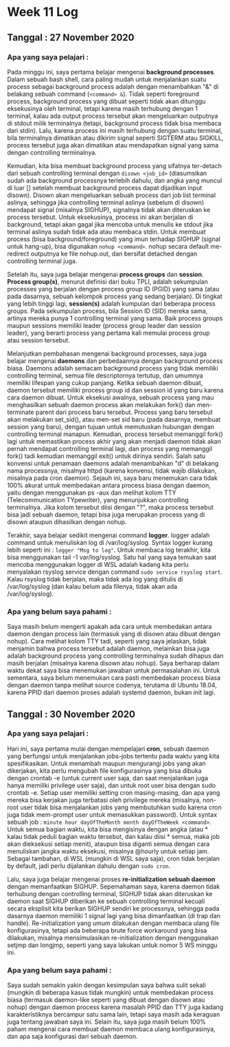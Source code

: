 # Week 11 Log
## Tanggal : 27 November 2020
### Apa yang saya pelajari :
Pada minggu ini, saya pertama belajar mengenai **background processes**. Dalam sebuah bash shell, cara paling mudah untuk menjalankan suatu process sebagai background process adalah dengan menambahkan "&" di belakang sebuah command (`<command> &`). Tidak seperti foreground process, background process yang dibuat seperti tidak akan ditunggu eksekusinya oleh terminal, tetapi karena masih terhubung dengan 1 terminal, kalau ada output process tersebut akan mengeluarkan outputnya di stdout milik terminalnya (tetapi, background process tidak bisa membaca dari stdin). Lalu, karena process ini masih terhubung dengan suatu terminal, bila terminalnya dimatikan atau dikirim signal seperti SIGTERM atau SIGKILL, process tersebut juga akan dimatikan atau mendapatkan signal yang sama dengan controlling terminalnya.

Kemudian, kita bisa membuat background process yang sifatnya ter-detach dari sebuah controlling terminal dengan `disown <job_id>` (diasumsikan sudah ada background processnya terlebih dahulu, dan angka yang muncul di luar [] setelah membuat background process dapat dijadikan input disown). Disown akan mengeluarkan sebuah process dari job list terminal aslinya, sehingga jika controlling terminal aslinya (sebelum di disown) mendapat signal (misalnya SIGHUP), signalnya tidak akan diteruskan ke process tersebut. Untuk eksekusinya, process ini akan berjalan di background, tetapi akan gagal jika mencoba untuk menulis ke stdout jika terminal aslinya sudah tidak ada atau membaca stdin. Untuk membuat process (bisa background/foreground) yang imun terhadap SIGHUP (signal untuk hang-up), bisa digunakan `nohup <command>`. nohup secara default me-redirect outputnya ke file nohup.out, dan bersifat detached dengan controlling terminal juga.

Setelah itu, saya juga belajar mengenai **process groups** dan **session**. **Process group(s)**, menurut definisi dari buku TPLI, adalah sekumpulan processes yang berjalan dengan process group ID (PGID) yang sama (atau pada dasarnya, sebuah kelompok process yang sedang berjalan). Di tingkat yang lebih tinggi lagi, **session(s)** adalah kumpulan dari beberapa process groups. Pada sekumpulan process, bila Session ID (SID) mereka sama, artinya mereka punya 1 controlling terminal yang sama. Baik process groups maupun sessions memiliki leader (process group leader dan session leader), yang berarti process yang pertama kali memulai process group atau session tersebut.

Melanjutkan pembahasan mengenai background processes, saya juga belajar mengenai **daemons** dan perbedaannya dengan background process biasa. Daemons adalah semacam background process yang tidak memiliki controlling terminal, semua file descriptornya tertutup, dan umumnya memiliki lifespan yang cukup panjang. Ketika sebuah daemon dibuat, daemon tersebut memiliki process group id dan session id yang baru karena cara daemon dibuat. Untuk eksekusi awalnya, sebuah process yang mau menghasilkan sebuah daemon process akan melakukan fork() dan men-terminate parent dari process baru tersebut. Process yang baru tersebut akan melakukan set_sid(), atau men-set sid baru (pada dasarnya, membuat session yang baru), dengan tujuan untuk memutuskan hubungan dengan controlling terminal manapun. Kemudian, process tersebut memanggil fork() lagi untuk memastikan process akhir yang akan menjadi daemon tidak akan pernah mendapat controlling terminal lagi, dan process yang memanggil fork() tadi kemudian memanggil exit() untuk dirinya sendiri. Salah satu konvensi untuk penamaan daemons adalah menambahkan "d" di belakang nama processnya, misalnya httpd (karena konvensi, tidak wajib dilakukan, misalnya pada cron daemon). Sejauh ini, saya baru menemukan cara tidak 100% akurat untuk membedakan antara process biasa dengan daemon, yaitu dengan menggunakan ps -aux dan melihat kolom TTY (Telecommunication TYpewriter), yang menunjukkan controlling terminalnya. Jika kolom tersebut diisi dengan "?", maka process tersebut bisa jadi sebuah daemon, tetapi bisa juga merupakan process yang di disown ataupun dihasilkan dengan nohup.

Terakhir, saya belajar sedikit mengenai command **logger**. logger adalah command untuk menuliskan log di /var/log/syslog. Syntax logger kurang lebih seperti ini : `logger "Msg to log"`. Untuk membaca log terakhir, kita bisa menggunakan tail -1 var/log/syslog. Satu hal yang saya temukan saat mencoba menggunakan logger di WSL adalah kadang kita perlu menyalakan rsyslog service dengan command `sudo service rsyslog start`. Kalau rsyslog tidak berjalan, maka tidak ada log yang ditulis di /var/log/syslog (dan kalau belum ada filenya, tidak akan ada /var/log/syslog).

### Apa yang belum saya pahami :
Saya masih belum mengerti apakah ada cara untuk membedakan antara daemon dengan process lain (termasuk yang di disown atau dibuat dengan nohup). Cara melihat kolom TTY tadi, seperti yang saya jelaskan, tidak menjamin bahwa process tersebut adalah daemon, melainkan bisa juga adalah background process yang controlling terminalnya sudah dihapus dan masih berjalan (misalnya karena disown atau nohup). Saya berharap dalam waktu dekat saya bisa menemukan jawaban untuk permasalahan ini. Untuk sementara, saya belum menemukan cara pasti membedakan process biasa dengan daemon tanpa melihat source codenya, terutama di Ubuntu 18.04, karena PPID dari daemon proses adalah systemd daemon, bukan init lagi.

## Tanggal : 30 November 2020
### Apa yang saya pelajari :
Hari ini, saya pertama mulai dengan mempelajari **cron**, sebuah daemon yang berfungsi untuk menjalankan jobs-jobs tertentu pada waktu yang kita spesifikasikan. Untuk menambah maupun mengurangi jobs yang akan dikerjakan, kita perlu mengubah file konfigurasinya yang bisa dibuka dengan crontab -e (untuk current user saja, dan saat menjalankan juga hanya memiliki privilege user saja), dan untuk root user bisa dengan sudo crontab -e. Setiap user memiliki setting cron masing-masing, dan apa yang mereka bisa kerjakan juga terbatasi oleh privilege mereka (misalnya, non-root user tidak bisa menjalankan jobs yang membutuhkan sudo karena cron juga tidak mem-prompt user untuk memasukkan password). Untuk syntax sebuah job : `minute hour dayOfTheMonth month dayOfTheWeek <command>`. Untuk semua bagian waktu, kita bisa mengisinya dengan angka (atau * kalau tidak peduli bagian waktu tersebut, dan kalau diisi * semua, maka job akan dieksekusi setiap menit), ataupun bisa diganti semua dengan cara menuliskan jangka waktu eksekusi, misalnya @hourly untuk setiap jam. Sebagai tambahan, di WSL (mungkin di WSL saya saja), cron tidak berjalan by default, jadi perlu dijalankan dahulu dengan `sudo cron`.

Lalu, saya juga belajar mengenai proses **re-initialization sebuah daemon** dengan memanfaatkan SIGHUP. Sepemahaman saya, karena daemon tidak terhubung dengan controlling terminal, SIGHUP tidak akan diteruskan ke daemon saat SIGHUP diberikan ke sebuah controlling terminal kecuali secara eksplisit kita berikan SIGHUP sendiri ke processnya, sehingga pada dasarnya daemon memiliki 1 signal lagi yang bisa dimanfaatkan (di trap dan handle). Re-initialization yang umum dilakukan dengan membaca ulang file konfigurasinya, tetapi ada beberapa brute force workaround yang bisa dilakukan, misalnya mensimulasikan re-initialization dengan menggunakan setjmp dan longjmp, seperti yang saya lakukan untuk nomor 5 WS minggu ini.

### Apa yang belum saya pahami :
Saya sudah semakin yakin dengan kesimpulan saya bahwa sulit sekali (mungkin di beberapa kasus tidak mungkin) untuk membedakan process biasa (termasuk daemon-like seperti yang dibuat dengan disown atau nohup) dengan daemon process karena masalah PPID dan TTY juga kadang karakteristiknya bercampur satu sama lain, tetapi saya masih ada keraguan juga tentang jawaban saya ini. Selain itu, saya juga masih belum 100% paham mengenai cara membuat daemon membaca ulang konfigurasinya, dan apa saja konfigurasi dari sebuah daemon.
